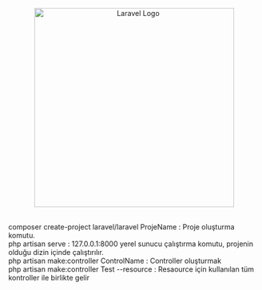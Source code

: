 <p align="center"><a href="https://laravel.com" target="_blank"><img src="https://raw.githubusercontent.com/laravel/art/master/logo-lockup/5%20SVG/2%20CMYK/1%20Full%20Color/laravel-logolockup-cmyk-red.svg" width="400" alt="Laravel Logo"></a></p>
<br>
composer create-project  laravel/laravel ProjeName    : Proje oluşturma komutu.
<br>
php artisan serve                                     : 127.0.0.1:8000 yerel sunucu çalıştırma komutu, projenin olduğu dizin içinde çalıştırılır.
<br>
php artisan make:controller ControlName               : Controller oluşturmak 
<br>
php artisan make:controller Test --resource           : Resaource için kullanılan tüm kontroller ile birlikte gelir

